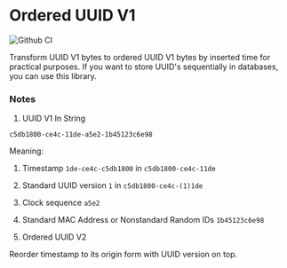 # Ordered UUID V1

![Github CI](https://github.com/MufidJamaluddin/uuidv1_ordered/workflows/Go/badge.svg)

Transform UUID V1 bytes to ordered UUID V1 bytes by inserted time for practical purposes. If you want to store UUID's sequentially in databases, you can use this library.

### Notes

1. UUID V1 In String

`c5db1800-ce4c-11de-a5e2-1b45123c6e98`

Meaning: 
1. Timestamp `1de-ce4c-c5db1800` in `c5db1800-ce4c-11de`
2. Standard UUID version `1` in `c5db1800-ce4c-(1)1de`
3. Clock sequence `a5e2`
4. Standard MAC Address or Nonstandard Random IDs `1b45123c6e98`

2. Ordered UUID V2

Reorder timestamp to its origin form with UUID version on top.